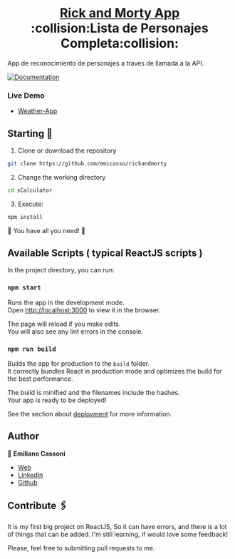 <h1 align="center" style="border-bottom: none">
    <b>
        <a href="https://rickandmortycedev.netlify.app/">Rick and Morty App</a><br>
    </b>
    :collision:Lista de Personajes Completa:collision:<br>
</h1>

App de reconocimiento de personajes a traves de llamada a la API.

[![Documentation](https://img.shields.io/badge/documentation-yes-brightgreen.svg)](https://github.com/emicasso/rickandmorty)

### Live Demo
* [Weather-App](https://rickandmortycedev.netlify.app/)

## Starting 🚀

1. Clone or download the repository 

```bash
git clone https://github.com/emicasso/rickandmorty
```
2. Change the working directory

```bash
cd sCalculator
```

3. Execute:

```bash
npm install
```

🌟 You have all you need! 🌟

## Available Scripts ( typical ReactJS scripts )

In the project directory, you can run:

### `npm start`

Runs the app in the development mode.\
Open [http://localhost:3000](http://localhost:3000) to view it in the browser.

The page will reload if you make edits.\
You will also see any lint errors in the console.

### `npm run build`

Builds the app for production to the `build` folder.\
It correctly bundles React in production mode and optimizes the build for the best performance.

The build is minified and the filenames include the hashes.\
Your app is ready to be deployed!

See the section about [deployment](https://facebook.github.io/create-react-app/docs/deployment) for more information.

## Author

👤 **Emiliano Cassoni**

* [Web](https://cedev.netlify.app/#/) 
* [LinkedIn](https://www.linkedin.com/in/emiliano-cassoni/)
* [Github](https://github.com/emicasso)

## Contribute 🖇️

It is my first big project on ReactJS, So it can have errors, and there is a lot of things that can be added. I'm still learning, if would love some feedback!

Please, feel free to submitting pull requests to me.